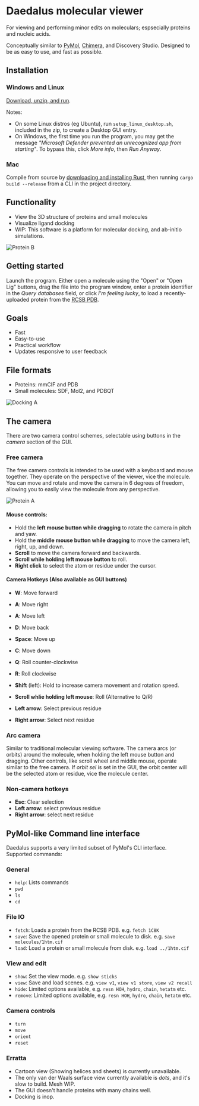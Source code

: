 # Daedalus molecular viewer

[//]: # ([![Crate]&#40;https://img.shields.io/crates/v/daedalus.svg&#41;]&#40;https://crates.io/crates/daedalus&#41;)

For viewing and performing minor edits on moleculars; espsecially proteins and nucleic acids.

Conceptually similar to [PyMol](https://www.pymol.org/), [Chimera](https://www.cgl.ucsf.edu/chimera/), and Discovery Studio.
Designed to be as easy to use, and fast as possible.


## Installation

### Windows and Linux
[Download, unzip, and run](https://github.com/David-OConnor/daedalus/releases).


Notes:
- On some Linux distros (eg Ubuntu), run `setup_linux_desktop.sh`, included in the zip, to create a Desktop GUI entry.
- On Windows, the first time you run the program, you may get the message *"Microsoft Defender prevented an unrecognized app from starting"*. To bypass this, click *More info*, then *Run Anyway*.

### Mac

[//]: # (Compile from source by [downloading and installing Rust]&#40;https://www.rust-lang.org/tools/install&#41;, then running `cargo install daedalus` from a CLI.)
Compile from source by [downloading and installing Rust](https://www.rust-lang.org/tools/install), then running `cargo build --release` from a CLI
in the project directory.


## Functionality

- View the 3D structure of proteins and small molecules
- Visualize ligand docking
- WIP: This software is a platform for molecular docking, and ab-initio simulations.

![Protein B](screenshots/protein_b.png)


## Getting started
Launch the program. Either open a molecule using the "Open" or "Open Lig" buttons, drag the file into the program window,
enter a protein identifier in the *Query databases* field, or click *I'm feeling lucky*, to load a recently-uploaded protein
from the [RCSB PDB](https://www.rcsb.org/).


## Goals
- Fast
- Easy-to-use
- Practical workflow
- Updates responsive to user feedback


## File formats
- Proteins: mmCIF and PDB
- Small molecules: SDF, Mol2, and PDBQT

![Docking A](screenshots/docking_a.png)

## The camera

There are two camera control schemes, selectable using buttons in the *camera* section of the GUI.

### Free camera
The free camera controls is intended to be used with a keyboard and mouse together. They operate on the perspective of 
the viewer, vice the molecule. You can move and rotate and move the camera
in 6 degrees of freedom, allowing you to easily view the molecule from any perspective.

![Protein A](screenshots/protein_a.png)

#### Mouse controls:
- Hold the **left mouse button while dragging** to rotate the camera in pitch and yaw.
- Hold the **middle mouse button while dragging** to move the camera left, right, up, and down.
- **Scroll** to move the camera forward and backwards.
- **Scroll while holding left mouse button** to roll.
- **Right click** to select the atom or residue under the cursor.


#### Camera Hotkeys (Also available as GUI buttons)
- **W**: Move forward
- **A**: Move right
- **A**: Move left
- **D**: Move back
- **Space**: Move up
- **C**: Move down
- **Q**: Roll counter-clockwise
- **R**: Roll clockwise

- **Shift** (left): Hold to increase camera movement and rotation speed.
- **Scroll whlie holding left mouse**: Roll (Alternative to Q/R)

- **Left arrow**: Select previous residue
- **Right arrow**: Select next residue


### Arc camera
Similar to traditional molecular viewing software. The camera arcs (or orbits) around the molecule, when holding the left
mouse button and dragging. Other controls, like scroll wheel and middle mouse, operate similar to the free camera.
If *orbit sel* is set in the GUI, the orbit center will be the selected atom or residue, vice the molecule center.


### Non-camera hotkeys
- **Esc**: Clear selection
- **Left arrow**: select previous residue
- **Right arrow**: select next residue


## PyMol-like Command line interface
Daedalus supports a very limited subset of PyMol's CLI interface. Supported commands:

### General
- `help`: Lists commands
- `pwd`
- `ls`
- `cd`

### File IO
- `fetch`: Loads a protein from the RCSB PDB. e.g. `fetch 1C8K`
- `save`: Save the opened protein or small molecule to disk. e.g. `save molecules/1htm.cif`
- `load`: Load a protein or small molecule from disk. e.g. `load ../1htm.cif`

### View and edit
- `show`: Set the view mode. e.g. `show sticks`
- `view`: Save and load scenes. e.g. `view v1`, `view v1 store`, `view v2 recall`
- `hide`: Limited options available, e.g. `resn HOH`, `hydro`, `chain`, `hetatm` etc.
- `remove`: Limited options available, e.g. `resn HOH`, `hydro`, `chain`, `hetatm` etc.

### Camera controls
- `turn`
- `move`
- `orient`
- `reset`



### Erratta
- Cartoon view (Showing helices and sheets) is currently unavailable.
- The only van der Waals surface view currently available is *dots*, and it's slow to build. Mesh WIP.
- The GUI doesn't handle proteins with many chains well.
- Docking is inop.



